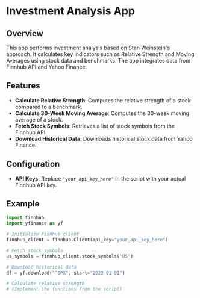 # Investment Analysis App

## Overview

This app performs investment analysis based on Stan Weinstein's approach. It calculates key indicators such as Relative Strength and Moving Averages using stock data and benchmarks. The app integrates data from Finnhub API and Yahoo Finance.

## Features

- **Calculate Relative Strength**: Computes the relative strength of a stock compared to a benchmark.
- **Calculate 30-Week Moving Average**: Computes the 30-week moving average of a stock.
- **Fetch Stock Symbols**: Retrieves a list of stock symbols from the Finnhub API.
- **Download Historical Data**: Downloads historical stock data from Yahoo Finance.

## Configuration

- **API Keys**: Replace `"your_api_key_here"` in the script with your actual Finnhub API key.

## Example

```python
import finnhub
import yfinance as yf

# Initialize Finnhub client
finnhub_client = finnhub.Client(api_key="your_api_key_here")

# Fetch stock symbols
us_symbols = finnhub_client.stock_symbols('US')

# Download historical data
df = yf.download("^SPX", start="2023-01-01")

# Calculate relative strength
# (Implement the functions from the script)
```
